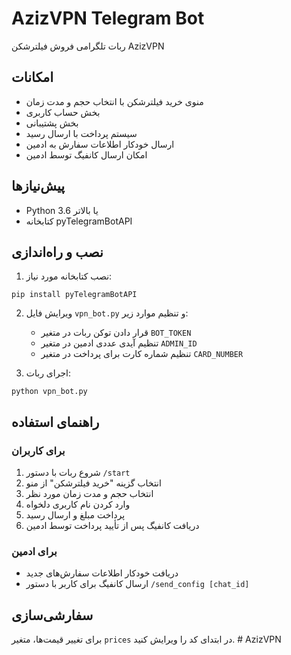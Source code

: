 # AzizVPN Telegram Bot

ربات تلگرامی فروش فیلترشکن AzizVPN

## امکانات
- منوی خرید فیلترشکن با انتخاب حجم و مدت زمان
- بخش حساب کاربری
- بخش پشتیبانی
- سیستم پرداخت با ارسال رسید
- ارسال خودکار اطلاعات سفارش به ادمین
- امکان ارسال کانفیگ توسط ادمین

## پیش‌نیازها
- Python 3.6 یا بالاتر
- کتابخانه pyTelegramBotAPI

## نصب و راه‌اندازی

1. نصب کتابخانه مورد نیاز:
```
pip install pyTelegramBotAPI
```

2. ویرایش فایل `vpn_bot.py` و تنظیم موارد زیر:
   - قرار دادن توکن ربات در متغیر `BOT_TOKEN`
   - تنظیم آیدی عددی ادمین در متغیر `ADMIN_ID`
   - تنظیم شماره کارت برای پرداخت در متغیر `CARD_NUMBER`

3. اجرای ربات:
```
python vpn_bot.py
```

## راهنمای استفاده

### برای کاربران
1. شروع ربات با دستور `/start`
2. انتخاب گزینه "خرید فیلترشکن" از منو
3. انتخاب حجم و مدت زمان مورد نظر
4. وارد کردن نام کاربری دلخواه
5. پرداخت مبلغ و ارسال رسید
6. دریافت کانفیگ پس از تأیید پرداخت توسط ادمین

### برای ادمین
- دریافت خودکار اطلاعات سفارش‌های جدید
- ارسال کانفیگ برای کاربر با دستور `/send_config [chat_id]`

## سفارشی‌سازی
برای تغییر قیمت‌ها، متغیر `prices` در ابتدای کد را ویرایش کنید. #   A z i z V P N  
 